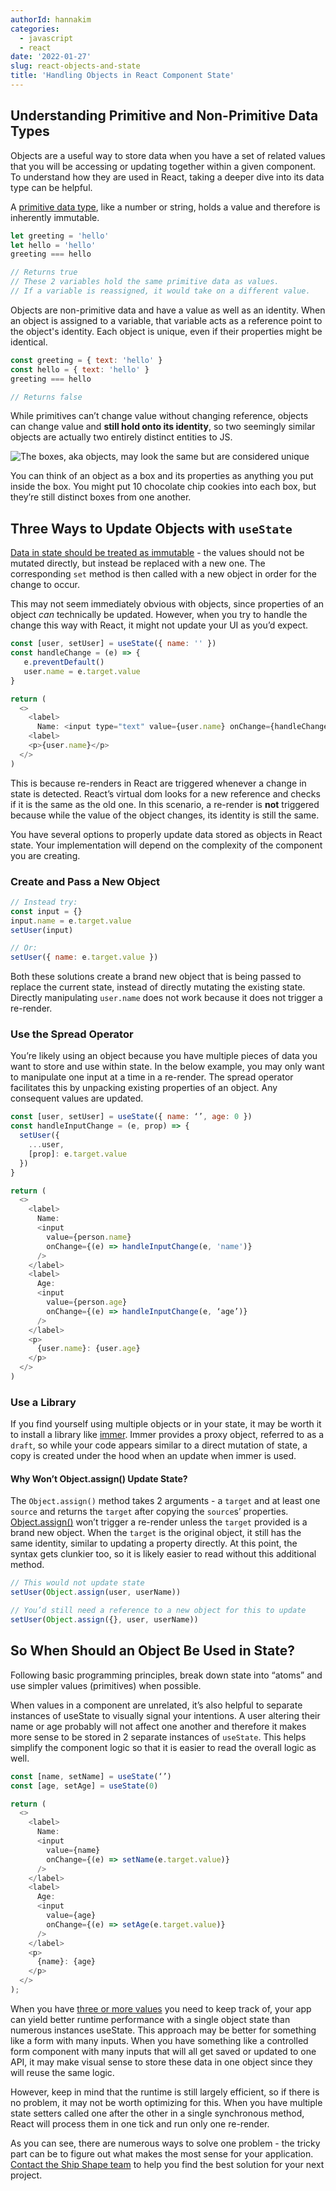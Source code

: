 ```yaml
---
authorId: hannakim
categories:
  - javascript
  - react
date: '2022-01-27'
slug: react-objects-and-state
title: 'Handling Objects in React Component State'
---
```


## Understanding Primitive and Non-Primitive Data Types

Objects are a useful way to store data when you have a set of related values that you will be accessing or updating together within a given component. To understand how they are used in React, taking a deeper dive into its data type can be helpful.

A [primitive data type](https://developer.mozilla.org/en-US/docs/Glossary/Primitive), like a number or string, holds a value and therefore is inherently immutable.

```js
let greeting = 'hello'
let hello = 'hello'
greeting === hello

// Returns true
// These 2 variables hold the same primitive data as values. 
// If a variable is reassigned, it would take on a different value.
```

Objects are non-primitive data and have a value as well as an identity. When an object is assigned to a variable, that variable acts as a reference point to the object's identity. Each object is unique, even if their properties might be identical.

```js
const greeting = { text: 'hello' }
const hello = { text: 'hello' }
greeting === hello

// Returns false
```

While primitives can’t change value without changing reference, objects can change value and **still hold onto its identity**, so two seemingly similar objects are actually two entirely distinct entities to JS.

![The boxes, aka objects, may look the same but are considered unique](/img/blog/cookie-boxes.jpeg)

You can think of an object as a box and its properties as anything you put inside the box. You might put 10 chocolate chip cookies into each box, but they’re still distinct boxes from one another.

## Three Ways to Update Objects with `useState`

[Data in state should be treated as immutable](https://beta.reactjs.org/learn/updating-objects-in-state) - the values should not be mutated directly, but instead be replaced with a new one. The corresponding `set` method is then called with a new object in order for the change to occur.

This may not seem immediately obvious with objects, since properties of an object *can* technically be updated. However, when you try to handle the change this way with React, it might not update your UI as you’d expect.

```js
const [user, setUser] = useState({ name: '' })
const handleChange = (e) => {
   e.preventDefault()
   user.name = e.target.value
}

return (
  <>
    <label>
      Name: <input type="text" value={user.name} onChange={handleChange} />
    <label>
    <p>{user.name}</p>
  </>
)
```

This is because re-renders in React are triggered whenever a change in state is detected. React’s virtual dom looks for a new reference and checks if it is the same as the old one. In this scenario, a re-render is **not** triggered because while the value of the object changes, its identity is still the same.

You have several options to properly update data stored as objects in React state. Your implementation will depend on the complexity of the component you are creating.

### Create and Pass a New Object

```js
// Instead try:
const input = {}
input.name = e.target.value
setUser(input)

// Or:
setUser({ name: e.target.value })
```

Both these solutions create a brand new object that is being passed to replace the current state, instead of directly mutating the existing state. Directly manipulating `user.name` does not work because it does not trigger a re-render.

### Use the Spread Operator

You’re likely using an object because you have multiple pieces of data you want to store and use within state. In the below example, you may only want to manipulate one input at a time in a re-render. The spread operator facilitates this by unpacking existing properties of an object. Any consequent values are updated.

```js
const [user, setUser] = useState({ name: ‘’, age: 0 })
const handleInputChange = (e, prop) => {
  setUser({
    ...user,
    [prop]: e.target.value
  })
}

return (
  <>
    <label>
      Name:
      <input
        value={person.name}
        onChange={(e) => handleInputChange(e, 'name')}
      />
    </label>
    <label>
      Age:
      <input
        value={person.age}
        onChange={(e) => handleInputChange(e, ‘age’)}
      />
    </label>
    <p>
      {user.name}: {user.age}
    </p>
  </>
)
```

### Use a Library

If you find yourself using multiple objects or in your state, it may be worth it to install a library like [immer](https://github.com/immerjs/use-immer). Immer provides a proxy object, referred to as a `draft`, so while your code appears similar to a direct mutation of state, a copy is created under the hood when an update when immer is used.

#### Why Won’t Object.assign() Update State?

The `Object.assign()` method takes 2 arguments - a `target` and at least one `source` and returns the `target` after copying the `source`s’ properties. [Object.assign()](https://developer.mozilla.org/en-US/docs/Web/JavaScript/Reference/Global_Objects/Object/assign) won’t trigger a re-render unless the `target` provided is a brand new object. When the `target` is the original object, it still has the same identity, similar to updating a property directly. At this point, the syntax gets clunkier too, so it is likely easier to read without this additional method.

```js
// This would not update state
setUser(Object.assign(user, userName))

// You’d still need a reference to a new object for this to update
setUser(Object.assign({}, user, userName))
```

## So When Should an Object Be Used in State?

Following basic programming principles, break down state into “atoms” and use simpler values (primitives) when possible.

When values in a component are unrelated, it’s also helpful to separate instances of useState to visually signal your intentions. A user altering their name or age probably will not affect one another and therefore it makes more sense to be stored in 2 separate instances of `useState`. This helps simplify the component logic so that it is easier to read the overall logic as well.

```js
const [name, setName] = useState(‘’)
const [age, setAge] = useState(0)

return (
  <>
    <label>
      Name:
      <input
        value={name}
        onChange={(e) => setName(e.target.value)}
      />
    </label>
    <label>
      Age:
      <input
        value={age}
        onChange={(e) => setAge(e.target.value)}
      />
    </label>
    <p>
      {name}: {age}
    </p>
  </>
);
```

When you have [three or more values](https://thoughtspile.github.io/2021/10/11/usestate-object-vs-multiple/) you need to keep track of, your app can yield better runtime performance with a single object state than numerous instances useState. This approach may be better for something like a form with many inputs. When you have something like a controlled form component with many inputs that will all get saved or updated to one API, it may make visual sense to store these data in one object since they will reuse the same logic.

However, keep in mind that the runtime is still largely efficient, so if there is no problem, it may not be worth optimizing for this. When you have multiple state setters called one after the other in a single synchronous method, React will process them in one tick and run only one re-render.

As you can see, there are numerous ways to solve one problem - the tricky part can be to figure out what makes the most sense for your application. [Contact the Ship Shape team](https://shipshape.io/contact/) to help you find the best solution for your next project.
